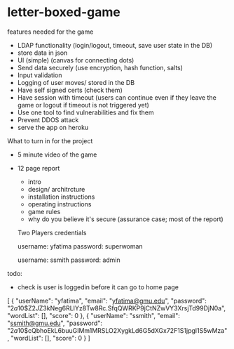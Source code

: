 # letter-boxed-game

features needed for the game

- LDAP functionality (login/logout, timeout, save user state in the DB)
- store data in json
- UI (simple) (canvas for connecting dots)
- Send data securely (use encryption, hash function, salts)
- Input validation
- Logging of user moves/ stored in the DB
- Have self signed certs (check them)
- Have session with timeout (users can continue even if they leave the game or logout if timeout is not triggered yet)
- Use one tool to find vulnerabilities and fix them
- Prevent DDOS attack
- serve the app on heroku

What to turn in for the project

- 5 minute video of the game
- 12 page report
    - intro
    - design/ architrcture
    - installation instructions
    - operating instructions
    - game rules
    - why do you believe it's secure (assurance case; most of the report)


    Two Players credentials

    username: yfatima
    password: superwoman

    username: ssmith
    password: admin


todo:

- check is user is loggedin before it can go to home page

[
    {
        "userName": "yfatima",
        "email": "yfatima@gmu.edu",
        "password": "$2a$10$Z2JZ3kNeg6RLIYz8Tw8Rc.SfqQWRKP9jCtNZwVY3XrsjTd99DjN0a",
        "wordList": [],
        "score": 0
    },
    {
        "userName": "ssmith",
        "email": "ssmith@gmu.edu",
        "password": "$2a$10$cQbhoEkL6buuGIMm1MRSLO2XygkLd6G5dXGx72F1S1jpgl1S5wMza",
        "wordList": [],
        "score": 0
    }
]
